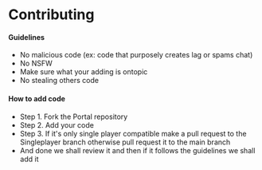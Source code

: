 # Contributing

#### Guidelines
- No malicious code (ex: code that purposely creates lag or spams chat)
- No NSFW
- Make sure what your adding is ontopic
- No stealing others code

#### How to add code
- Step 1. Fork the Portal repository
- Step 2. Add your code
- Step 3. If it's only single player compatible make a pull request to the Singleplayer branch otherwise pull request it to the main branch
- And done we shall review it and then if it follows the guidelines we shall add it
